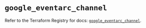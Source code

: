 # `google_eventarc_channel`

Refer to the Terraform Registry for docs: [`google_eventarc_channel`](https://registry.terraform.io/providers/hashicorp/google/6.42.0/docs/resources/eventarc_channel).
